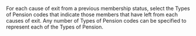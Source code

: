 For each cause of exit from a previous membership status, select the
Types of Pension codes that indicate those members that have left from
each causes of exit. Any number of Types of Pension codes can be
specified to represent each of the Types of Pension.
